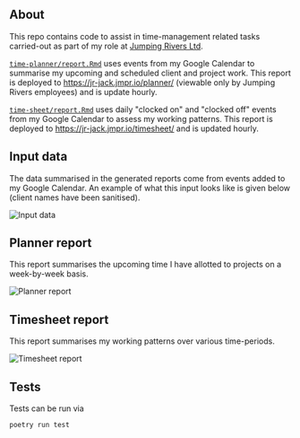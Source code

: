 ## About

This repo contains code to assist in time-management related tasks carried-out
as part of my role at [Jumping Rivers Ltd](https://www.jumpingrivers.com/about/).

[`time-planner/report.Rmd`](timesheet/report.Rmd) uses events from my Google
Calendar to summarise my upcoming and scheduled client and project work. This
report is deployed to https://jr-jack.jmpr.io/planner/ (viewable only by
Jumping Rivers employees) and is update hourly.

[`time-sheet/report.Rmd`](time-sheet/report.Rmd) uses daily "clocked on" and
"clocked off" events from my Google Calendar to assess my working patterns.
This report is deployed to https://jr-jack.jmpr.io/timesheet/ and is updated
hourly.

## Input data

The data summarised in the generated reports come from events added to my
Google Calendar. An example of what this input looks like is given below
(client names have been sanitised).

![Input data](/examples/input-data.png?raw=true "Events from Google Calendar provide
the source of information for the generated reports.")

## Planner report

This report summarises the upcoming time I have allotted to projects on a
week-by-week basis.

![Planner report](/examples/timeplanner-report.png?raw=true "This report uses
my calendar to summarise the time I've allotted to projects.")

## Timesheet report

This report summarises my working patterns over various time-periods.

![Timesheet report](/examples/timesheet-report.png?raw=true "This report uses
my calendar to inspect my working patterns.")


## Tests

Tests can be run via

```
poetry run test
```